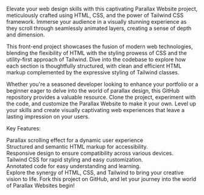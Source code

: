 Elevate your web design skills with this captivating Parallax Website project, meticulously crafted using HTML, CSS, and the power of Tailwind CSS framework. Immerse your audience in a visually stunning experience as they scroll through seamlessly animated layers, creating a sense of depth and dimension.

This front-end project showcases the fusion of modern web technologies, blending the flexibility of HTML with the styling prowess of CSS and the utility-first approach of Tailwind. Dive into the codebase to explore how each section is thoughtfully structured, with clean and efficient HTML markup complemented by the expressive styling of Tailwind classes.

Whether you're a seasoned developer looking to enhance your portfolio or a beginner eager to delve into the world of parallax design, this GitHub repository provides a valuable resource. Clone the project, experiment with the code, and customize the Parallax Website to make it your own. Level up your skills and create visually captivating web experiences that leave a lasting impression on your users.

Key Features:

Parallax scrolling effect for a dynamic user experience <br>
Structured and semantic HTML markup for accessibility.<br>
Responsive design to ensure compatibility across various devices.<br>
Tailwind CSS for rapid styling and easy customization.<br>
Annotated code for easy understanding and learning.<br>
Explore the synergy of HTML, CSS, and Tailwind to bring your creative vision to life. Fork this project on GitHub, and let your journey into the world of Parallax Websites begin!





